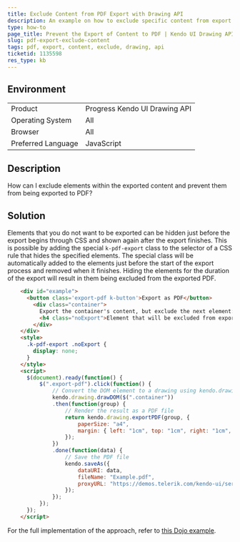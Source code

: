 ```yaml
---
title: Exclude Content from PDF Export with Drawing API
description: An example on how to exclude specific content from export with Kendo UI Drawing API.
type: how-to
page_title: Prevent the Export of Content to PDF | Kendo UI Drawing API
slug: pdf-export-exclude-content
tags: pdf, export, content, exclude, drawing, api
ticketid: 1135598
res_type: kb
---
```


## Environment

<table>
 <tr>
  <td>Product</td>
  <td>Progress Kendo UI Drawing API</td>
 </tr>
 <tr>
  <td>Operating System</td>
  <td>All</td>
 </tr>
 <tr>
  <td>Browser</td>
  <td>All</td>
 </tr>
 <tr>
  <td>Preferred Language</td>
  <td>JavaScript</td>
 </tr>
</table>

## Description

How can I exclude elements within the exported content and prevent them from being exported to PDF?

## Solution

Elements that you do not want to be exported can be hidden just before the export begins through CSS and shown again after the export finishes. This is possible by adding the special `k-pdf-export` class to the selector of a CSS rule that hides the specified elements. The special class will be automatically added to the elements just before the start of the export process and removed when it finishes. Hiding the elements for the duration of the export will result in them being excluded from the exported PDF. 

```html
	<div id="example">
	  <button class='export-pdf k-button'>Export as PDF</button>
		<div class="container">
		  Export the container's content, but exclude the next element:
		  <h4 class="noExport">Element that will be excluded from export</h4>
		</div>
	</div>
	<style>
	  .k-pdf-export .noExport {
		display: none;
	  }
	</style>
	<script>
	  $(document).ready(function() {
		  $(".export-pdf").click(function() {
			  // Convert the DOM element to a drawing using kendo.drawing.drawDOM
			  kendo.drawing.drawDOM($(".container"))
			  .then(function(group) {
				  // Render the result as a PDF file
				  return kendo.drawing.exportPDF(group, {
					  paperSize: "a4",
					  margin: { left: "1cm", top: "1cm", right: "1cm", bottom: "1cm" }
				  });
			  })
			  .done(function(data) {
				  // Save the PDF file
				  kendo.saveAs({
					  dataURI: data,
					  fileName: "Example.pdf",
					  proxyURL: "https://demos.telerik.com/kendo-ui/service/export"
				  });
			  });
		  });
	  });
	</script>
```

For the full implementation of the approach, refer to [this Dojo example](http://dojo.telerik.com/aGUTa).
